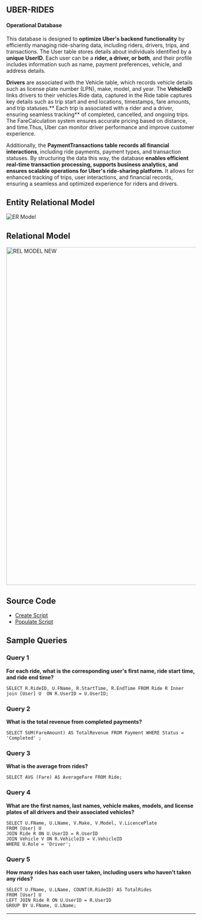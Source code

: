 ## UBER-RIDES
#### Operational Database
This database is designed to **optimize Uber's backend functionality** by efficiently managing ride-sharing data, including riders, drivers, trips, and transactions. The User table stores details about individuals identified by a **unique UserID**. Each user can be a **rider, a driver, or both**, and their profile includes information such as name, payment preferences, vehicle, and address details.

**Drivers** are associated with the Vehicle table, which records vehicle details such as license plate number (LPN), make, model, and year. The **VehicleID** links drivers to their vehicles.Ride data, captured in the Ride table captures key details such as trip start and end locations, timestamps, fare amounts, and trip statuses.** Each trip is associated with a rider and a driver, ensuring seamless tracking** of completed, cancelled, and ongoing trips. The FareCalculation system ensures accurate pricing based on distance, and time.Thus, Uber can monitor driver performance and improve customer experience. 

Additionally, the **PaymentTransactions table records all financial interactions**, including ride payments, payment types, and transaction statuses.
By structuring the data this way, the database **enables efficient real-time transaction processing, supports business analytics, and ensures scalable operations for Uber's ride-sharing platform.** It allows for enhanced tracking of trips, user interactions, and financial records, ensuring a seamless and optimized experience for riders and drivers.

## Entity Relational Model
![ER Model](https://github.com/user-attachments/assets/30139c31-02bc-4b3a-9021-d5de3c3e45f0)

## Relational Model
<img width="898" alt="REL MODEL  NEW" src="https://github.com/user-attachments/assets/695f1e22-5930-4240-ad95-91e5da0e9f92" />

## Source Code
+ [Create Script](https://github.com/RachelTrenholm/UBER-RIDES/commit/85afed0ce60752143e9b845464636e5bc3b61239)
+ [Populate Script](https://github.com/RachelTrenholm/UBER-RIDES/commit/9d601b11af6593b325d3ca1d04ef912b767bae88)

## Sample Queries

### Query 1

**For each ride, what is the corresponding user's first name, ride start time, and ride end time?**

```
SELECT R.RideID, U.FName, R.StartTime, R.EndTime FROM Ride R Inner join [User] U  ON R.UserID = U.UserID;
```

### Query 2

**What is the total revenue from completed payments?**

```
SELECT SUM(FareAmount) AS TotalRevenue FROM Payment WHERE Status = 'Completed' ;
```

### Query 3

**What is the average from rides?**

```
SELECT AVG (Fare) AS AverageFare FROM Ride;
```

### Query 4

**What are the first names, last names, vehicle makes, models, and license plates of all drivers and their associated vehicles?**

```
SELECT U.FName, U.LName, V.Make, V.Model, V.LicencePlate
FROM [User] U
JOIN Ride R ON U.UserID = R.UserID
JOIN Vehicle V ON R.VehicleID = V.VehicleID
WHERE U.Role = 'Driver';
```

### Query 5

**How many rides has each user taken, including users who haven't taken any rides?**

```
SELECT U.FName, U.LName, COUNT(R.RideID) AS TotalRides
FROM [User] U
LEFT JOIN Ride R ON U.UserID = R.UserID
GROUP BY U.FName, U.LName;
```
---
